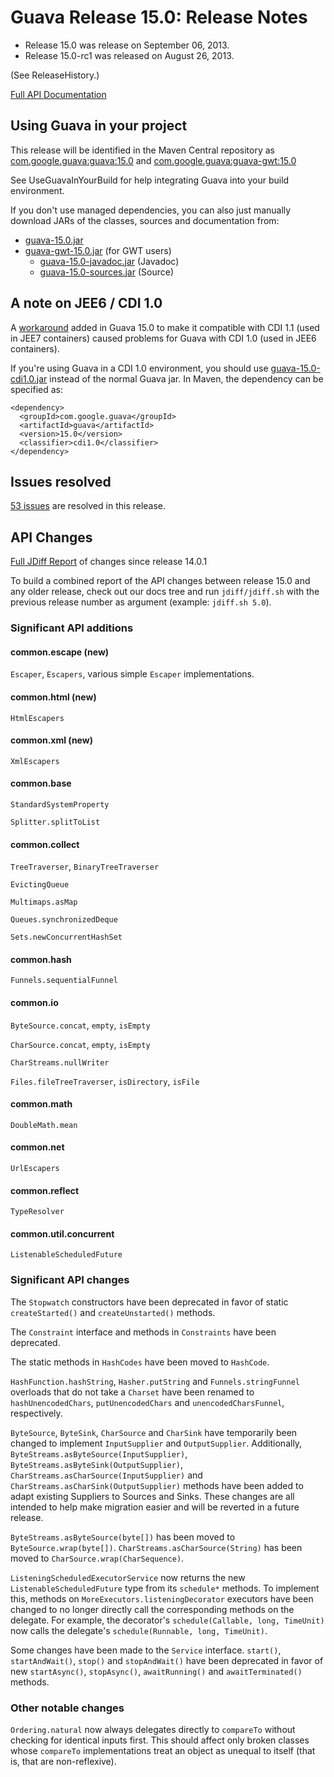 # Guava Release 15.0: Release Notes
* Release 15.0 was release on September 06, 2013.
* Release 15.0-rc1 was released on August 26, 2013.

(See ReleaseHistory.)

[Full API Documentation](http://google.github.io/guava/releases/15.0/api/docs/)

## Using Guava in your project

This release will be identified in the Maven Central repository as [com.google.guava:guava:15.0](http://search.maven.org/#artifactdetails%7Ccom.google.guava%7Cguava%7C15.0%7Cbundle) and [com.google.guava:guava-gwt:15.0](http://search.maven.org/#artifactdetails%7Ccom.google.guava%7Cguava-gwt%7C15.0%7Cbundle)

See UseGuavaInYourBuild for help integrating Guava into your build environment.

If you don't use managed dependencies, you can also just manually download JARs of the classes, sources and documentation from:

* [guava-15.0.jar](http://search.maven.org/remotecontent?filepath=com/google/guava/guava/15.0/guava-15.0.jar)
* [guava-gwt-15.0.jar](http://search.maven.org/remotecontent?filepath=com/google/guava/guava-gwt/15.0/guava-gwt-15.0.jar) (for GWT users)
    * [guava-15.0-javadoc.jar](http://search.maven.org/remotecontent?filepath=com/google/guava/guava/15.0/guava-15.0-javadoc.jar) (Javadoc)
    * [guava-15.0-sources.jar](http://search.maven.org/remotecontent?filepath=com/google/guava/guava/15.0/guava-15.0-sources.jar) (Source)

## A note on JEE6 / CDI 1.0

A [workaround](https://github.com/google/guava/issues/1433) added in Guava 15.0 to make it compatible with CDI 1.1 (used in JEE7 containers) caused problems for Guava with CDI 1.0 (used in JEE6 containers).

If you're using Guava in a CDI 1.0 environment, you should use [guava-15.0-cdi1.0.jar](http://central.maven.org/maven2/com/google/guava/guava/15.0/guava-15.0-cdi1.0.jar) instead of the normal Guava jar. In Maven, the dependency can be specified as:

```
<dependency>
  <groupId>com.google.guava</groupId>
  <artifactId>guava</artifactId>
  <version>15.0</version>
  <classifier>cdi1.0</classifier>
</dependency>
```

## Issues resolved

[53 issues](https://github.com/google/guava/issues?utf8=%E2%9C%93&q=milestone%3A15.0+is%3Aclosed+) are resolved in this release.

## API Changes

[Full JDiff Report](http://google.github.io/guava/releases/15.0/api/diffs/) of changes since release 14.0.1

To build a combined report of the API changes between release 15.0 and any older release, check out our docs tree and run `jdiff/jdiff.sh` with the previous release number as argument (example: `jdiff.sh 5.0`).

### Significant API additions

#### common.escape (new)

`Escaper`, `Escapers`, various simple `Escaper` implementations.

#### common.html (new)

`HtmlEscapers`

#### common.xml (new)

`XmlEscapers`

#### common.base

`StandardSystemProperty`

`Splitter.splitToList`

#### common.collect
`TreeTraverser`, `BinaryTreeTraverser`

`EvictingQueue`

`Multimaps.asMap`

`Queues.synchronizedDeque`

`Sets.newConcurrentHashSet`

#### common.hash

`Funnels.sequentialFunnel`

#### common.io

`ByteSource.concat`, `empty`, `isEmpty`

`CharSource.concat`, `empty`, `isEmpty`

`CharStreams.nullWriter`

`Files.fileTreeTraverser`, `isDirectory`, `isFile`

#### common.math

`DoubleMath.mean`

#### common.net
`UrlEscapers`

#### common.reflect
`TypeResolver`

#### common.util.concurrent
`ListenableScheduledFuture`

### Significant API changes

The `Stopwatch` constructors have been deprecated in favor of static `createStarted()` and `createUnstarted()` methods.

The `Constraint` interface and methods in `Constraints` have been deprecated.

The static methods in `HashCodes` have been moved to `HashCode`.

`HashFunction.hashString`, `Hasher.putString` and `Funnels.stringFunnel` overloads that do not take a `Charset` have been renamed to `hashUnencodedChars`, `putUnencodedChars` and `unencodedCharsFunnel`, respectively.

`ByteSource`, `ByteSink`, `CharSource` and `CharSink` have temporarily been changed to implement `InputSupplier` and `OutputSupplier`. Additionally, `ByteStreams.asByteSource(InputSupplier)`, `ByteStreams.asByteSink(OutputSupplier)`, `CharStreams.asCharSource(InputSupplier)` and `CharStreams.asCharSink(OutputSupplier)` methods have been added to adapt existing Suppliers to Sources and Sinks. These changes are all intended to help make migration easier and will be reverted in a future release.

`ByteStreams.asByteSource(byte[])` has been moved to `ByteSource.wrap(byte[])`. `CharStreams.asCharSource(String)` has been moved to `CharSource.wrap(CharSequence)`.

`ListeningScheduledExecutorService` now returns the new `ListenableScheduledFuture` type from its `schedule*` methods. To implement this, methods on `MoreExecutors.listeningDecorator` executors have been changed to no longer directly call the corresponding methods on the delegate. For example, the decorator's `schedule(Callable, long, TimeUnit)` now calls the delegate's `schedule(Runnable, long, TimeUnit)`.

Some changes have been made to the `Service` interface. `start()`, `startAndWait()`, `stop()` and `stopAndWait()` have been deprecated in favor of new `startAsync()`, `stopAsync()`, `awaitRunning()` and `awaitTerminated()` methods.

### Other notable changes

`Ordering.natural` now always delegates directly to `compareTo` without checking for identical inputs first. This should affect only broken classes whose `compareTo` implementations treat an object as unequal to itself (that is, that are non-reflexive).
